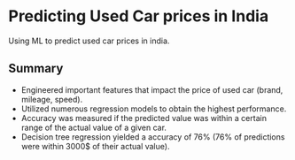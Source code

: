 # Predicting Used Car prices in India
Using ML to predict used car prices in india. 


## Summary
* Engineered important features that impact the price of used car (brand, mileage, speed).
* Utilized numerous regression models to obtain the highest performance. 
* Accuracy was measured if the predicted value was within a certain range of the actual value of a given car. 
* Decision tree regression yielded a accuracy of 76% (76% of predictions were within 3000$ of their actual value).
